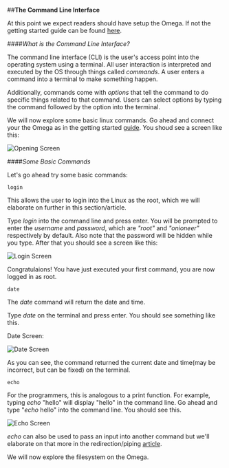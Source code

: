 ##**The Command Line Interface**





At this point we expect readers should have setup the Omega. If not the getting started guide can be found [here](https://wiki.onion.io/get-started).



####_What is the Command Line Interface?_



The command line interface (CLI) is the user's access point into the operating system using a terminal. All user interaction is interpreted and executed by the OS through things called _commands_. A user enters a command into a terminal to make something happen. 



Additionally, commands come with _options_ that tell the command to do specific things related to that command. Users can select options by typing the command followed by the option into the terminal.



We will now explore some basic linux commands. Go ahead and connect your the Omega as in the getting started [guide](https://wiki.onion.io/get-started). You shoud see a screen like this:





![](http://imgur.com/tRPQy5O "Opening Screen")



####_Some Basic Commands_



Let's go ahead try some basic commands:



<pre><code>login</code></pre>       



This allows the user to login into the Linux as the root, which we will elaborate on further in this section/article. 



Type _login_ into the command line and press enter. You will be prompted to enter the _username_ and _password_, which are _"root"_ and _"onioneer"_ respectively by default. Also note that the password will be hidden while you type. After that you should see a screen like this:





![](http://imgur.com/hxuce5C "Login Screen")



Congratulaions! You have just executed your first command, you are now logged in as root.



<pre><code>date</code></pre> 



The _date_ command will return the date and time.



Type _date_ on the terminal and press enter. You should see something like this.



Date Screen: 


![](http://imgur.com/qSmPt1Q "Date Screen")



As you can see, the command returned the current date and time(may be incorrect, but can be fixed) on the terminal.



<pre><code>echo</code></pre>



For the programmers, this is analogous to a print function. For example, typing _echo_ "hello" will display "hello" in the command line. Go ahead and type "_echo_ hello" into the command line. You should see this. 






![](http://imgur.com/dtD91g3 "Echo Screen")



_echo_ can also be used to pass an input into another command but we'll elaborate on that more in the redirection/piping [article](https://wiki.onion.io/Tutorials/LinuxBasics/Redirection_Part4).





We will now explore the filesystem on the Omega. 
